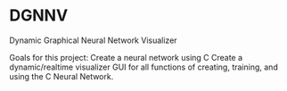 # DGNNV
Dynamic Graphical Neural Network Visualizer

Goals for this project:
Create a neural network using C
Create a dynamic/realtime visualizer GUI for all functions of creating, training, and using the C Neural Network.
